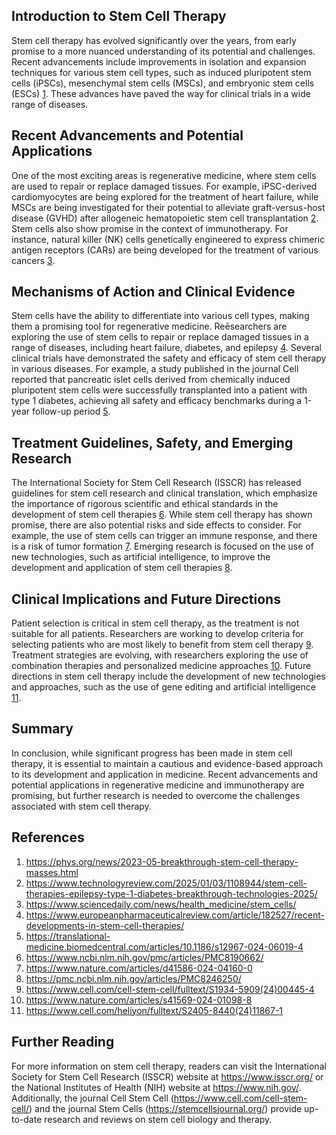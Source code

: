 ## Introduction to Stem Cell Therapy

Stem cell therapy has evolved significantly over the years, from early promise to a more nuanced understanding of its potential and challenges. Recent advancements include improvements in isolation and expansion techniques for various stem cell types, such as induced pluripotent stem cells (iPSCs), mesenchymal stem cells (MSCs), and embryonic stem cells (ESCs) [1](https://phys.org/news/2023-05-breakthrough-stem-cell-therapy-masses.html). These advances have paved the way for clinical trials in a wide range of diseases.

## Recent Advancements and Potential Applications

One of the most exciting areas is regenerative medicine, where stem cells are used to repair or replace damaged tissues. For example, iPSC-derived cardiomyocytes are being explored for the treatment of heart failure, while MSCs are being investigated for their potential to alleviate graft-versus-host disease (GVHD) after allogeneic hematopoietic stem cell transplantation [2](https://www.technologyreview.com/2025/01/03/1108944/stem-cell-therapies-epilepsy-type-1-diabetes-breakthrough-technologies-2025/). Stem cells also show promise in the context of immunotherapy. For instance, natural killer (NK) cells genetically engineered to express chimeric antigen receptors (CARs) are being developed for the treatment of various cancers [3](https://www.sciencedaily.com/news/health_medicine/stem_cells/).

## Mechanisms of Action and Clinical Evidence

Stem cells have the ability to differentiate into various cell types, making them a promising tool for regenerative medicine. Reēsearchers are exploring the use of stem cells to repair or replace damaged tissues in a range of diseases, including heart failure, diabetes, and epilepsy [4](https://www.europeanpharmaceuticalreview.com/article/182527/recent-developments-in-stem-cell-therapies/). Several clinical trials have demonstrated the safety and efficacy of stem cell therapy in various diseases. For example, a study published in the journal Cell reported that pancreatic islet cells derived from chemically induced pluripotent stem cells were successfully transplanted into a patient with type 1 diabetes, achieving all safety and efficacy benchmarks during a 1-year follow-up period [5](https://translational-medicine.biomedcentral.com/articles/10.1186/s12967-024-06019-4).

## Treatment Guidelines, Safety, and Emerging Research

The International Society for Stem Cell Research (ISSCR) has released guidelines for stem cell research and clinical translation, which emphasize the importance of rigorous scientific and ethical standards in the development of stem cell therapies [6](https://www.ncbi.nlm.nih.gov/pmc/articles/PMC8190662/). While stem cell therapy has shown promise, there are also potential risks and side effects to consider. For example, the use of stem cells can trigger an immune response, and there is a risk of tumor formation [7](https://www.nature.com/articles/d41586-024-04160-0). Emerging research is focused on the use of new technologies, such as artificial intelligence, to improve the development and application of stem cell therapies [8](https://pmc.ncbi.nlm.nih.gov/articles/PMC8246250/).

## Clinical Implications and Future Directions

Patient selection is critical in stem cell therapy, as the treatment is not suitable for all patients. Researchers are working to develop criteria for selecting patients who are most likely to benefit from stem cell therapy [9](https://www.cell.com/cell-stem-cell/fulltext/S1934-5909(24)00445-4). Treatment strategies are evolving, with researchers exploring the use of combination therapies and personalized medicine approaches [10](https://www.nature.com/articles/s41569-024-01098-8). Future directions in stem cell therapy include the development of new technologies and approaches, such as the use of gene editing and artificial intelligence [11](https://www.cell.com/heliyon/fulltext/S2405-8440(24)11867-1).

## Summary

In conclusion, while significant progress has been made in stem cell therapy, it is essential to maintain a cautious and evidence-based approach to its development and application in medicine. Recent advancements and potential applications in regenerative medicine and immunotherapy are promising, but further research is needed to overcome the challenges associated with stem cell therapy.

## References

1. https://phys.org/news/2023-05-breakthrough-stem-cell-therapy-masses.html
2. https://www.technologyreview.com/2025/01/03/1108944/stem-cell-therapies-epilepsy-type-1-diabetes-breakthrough-technologies-2025/
3. https://www.sciencedaily.com/news/health_medicine/stem_cells/
4. https://www.europeanpharmaceuticalreview.com/article/182527/recent-developments-in-stem-cell-therapies/
5. https://translational-medicine.biomedcentral.com/articles/10.1186/s12967-024-06019-4
6. https://www.ncbi.nlm.nih.gov/pmc/articles/PMC8190662/
7. https://www.nature.com/articles/d41586-024-04160-0
8. https://pmc.ncbi.nlm.nih.gov/articles/PMC8246250/
9. https://www.cell.com/cell-stem-cell/fulltext/S1934-5909(24)00445-4
10. https://www.nature.com/articles/s41569-024-01098-8
11. https://www.cell.com/heliyon/fulltext/S2405-8440(24)11867-1

## Further Reading

For more information on stem cell therapy, readers can visit the International Society for Stem Cell Research (ISSCR) website at https://www.isscr.org/ or the National Institutes of Health (NIH) website at https://www.nih.gov/. Additionally, the journal Cell Stem Cell (https://www.cell.com/cell-stem-cell/) and the journal Stem Cells (https://stemcellsjournal.org/) provide up-to-date research and reviews on stem cell biology and therapy.
